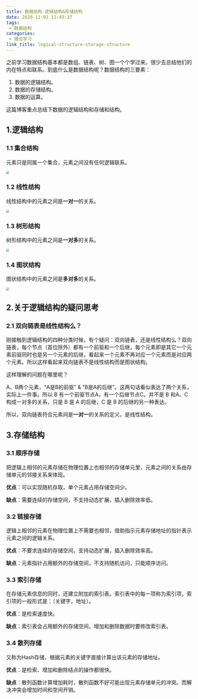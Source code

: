 ```yaml
---
title: 数据结构-逻辑结构&存储结构
date: 2020-11-02 11:43:37
tags:
 - 数据结构
categories:
 - 理论学习
link_title: logical-structure-storage-structure
---
```

之前学习数据结构基本都是数组、链表、树、图一个个学过来。很少去总结他们的内在特点和联系。到底什么是数据结构呢？数据结构的三要素：

1. 数据的逻辑结构。
2. 数据的存储结构。
3. 数据的运算。

这篇博客重点总结下数据的逻辑结构和存储和结构。
<!-- more -->
## 1.逻辑结构

### 1.1 集合结构

元素只是同属一个集合，元素之间没有任何逻辑联系。

<img src="https://stonerivers.oss-cn-beijing.aliyuncs.com/7TKOAFERXAFR9D96GGQT.png" style="zoom:50%;" />

### 1.2 线性结构

线性结构中的元素之间是**一对一**的关系。

<img src="https://stonerivers.oss-cn-beijing.aliyuncs.com/UJ8R4H7ES3K75M3IJCJJ.png" style="zoom:50%;" />

### 1.3 树形结构

树形结构中的元素之间是**一对多**的关系。

<img src="https://stonerivers.oss-cn-beijing.aliyuncs.com/06Y4TGDLP7AW3VDKDRF7.png" style="zoom:50%;" />

### 1.4 图状结构

图状结构中的元素之间是**多对多**的关系。

<img src="https://stonerivers.oss-cn-beijing.aliyuncs.com/QFY4KVIMCRDE6J6K8EG3.png" style="zoom:50%;" />

## 2.关于逻辑结构的疑问思考

### 2.1 双向链表是线性结构么？

刚接触到逻辑结构的四种分类时候，有个疑问：双向链表，还是线性结构么？双向链表，每个节点（首位除外）都有一个前驱和一个后继，每个元素即是其它一个元素前驱同时也是另一个元素的后继，看起来一个元素不再对应一个元素而是对应两个元素。所以这样看起来双向链表不是线性结构而是图状结构。

这样理解的问题在哪里呢？

A、B两个元素，“A是B的前驱” & “B是A的后继”。这两句话看似表达了两个关系，实际上一件事。所以 B 有一个前驱节点A，有一个后继节点C。并不是 B 和A、C构成一对多的关系，只是 B 是 A 的后继，C 是 B 的后继的另一种表达。

所以，双向链表符合元素间是**一对一**的关系的定义，是线性结构。

## 3.存储结构

### 3.1 顺序存储

把逻辑上相邻的元素存储在物理位置上也相邻的存储单元里，元素之间的关系由存储单元的邻接关系来体现。

**优点**：可以实现随机存取，单个元素占用存储空间少。

**缺点**：需要连续的存储空间，不支持动态扩展，插入删除效率低。

### 3.2 链接存储

逻辑上相邻的元素在物理位置上不需要也相邻，借助指示元素存储地址的指针表示元素之间的逻辑关系。

**优点**：不要求连续的存储空间，支持动态扩展，插入删除效率高。

**缺点**：元素指针占用额外的存储空间，不支持随机访问，只能顺序访问。

### 3.3 索引存储

在存储元素信息的同时，还建立附加的索引表。索引表中的每一项称为索引项，索引项的一般形式是：（关键字，地址）。

**优点**：是检索速度快。

**缺点**：索引表会占用额外的存储空间，增加和删除数据时要修改索引表。

### 3.4 散列存储

又称为Hash存储，根据元素的关键字直接计算出该元素的存储地址。

**优点**：是检索、增加和删除结点的操作都很快。

**缺点**：散列函数计算增加耗时，散列函数不好可能出现元素存储单元的冲突。而解决冲突会增加时间和空间开销。